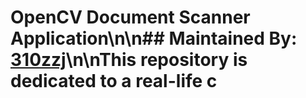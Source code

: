 # OpenCV Document Scanner Application\n\n## Maintained By: [310zzj](https://www.linkedin.com/310zzj)\n\nThis repository is dedicated to a real-life c